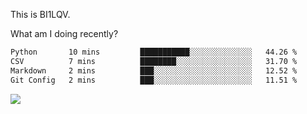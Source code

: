 This is BI1LQV.

What am I doing recently?

<!--START_SECTION:waka-->

```txt
Python       10 mins         ███████████░░░░░░░░░░░░░░   44.26 %
CSV          7 mins          ████████░░░░░░░░░░░░░░░░░   31.70 %
Markdown     2 mins          ███░░░░░░░░░░░░░░░░░░░░░░   12.52 %
Git Config   2 mins          ███░░░░░░░░░░░░░░░░░░░░░░   11.51 %
```

<!--END_SECTION:waka-->

<img src="https://github-readme-stats.vercel.app/api?username=bi1lqv&show_icons=true&count_private=true">
